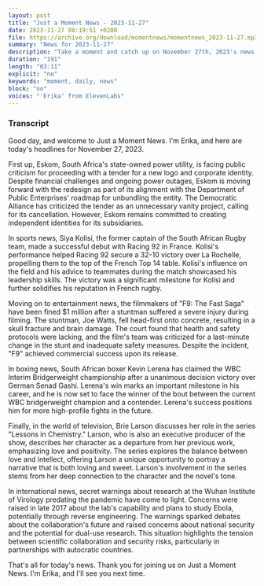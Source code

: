 ```yaml
---
layout: post
title: "Just a Moment News - 2023-11-27"
date: 2023-11-27 08:19:51 +0200
file: https://archive.org/download/momentnews/momentnews_2023-11-27.mp3
summary: "News for 2023-11-27"
description: "Take a moment and catch up on November 27th, 2023's news."
duration: "191"
length: "03:11"
explicit: "no"
keywords: "moment, daily, news"
block: "no"
voices: "'Erika' from ElevenLabs"
---
```


### Transcript

Good day, and welcome to Just a Moment News. I'm Erika, and here are today's headlines for November 27, 2023.

First up, Eskom, South Africa's state-owned power utility, is facing public criticism for proceeding with a tender for a new logo and corporate identity. Despite financial challenges and ongoing power outages, Eskom is moving forward with the redesign as part of its alignment with the Department of Public Enterprises' roadmap for unbundling the entity. The Democratic Alliance has criticized the tender as an unnecessary vanity project, calling for its cancellation. However, Eskom remains committed to creating independent identities for its subsidiaries.

In sports news, Siya Kolisi, the former captain of the South African Rugby team, made a successful debut with Racing 92 in France. Kolisi's performance helped Racing 92 secure a 32-10 victory over La Rochelle, propelling them to the top of the French Top 14 table. Kolisi's influence on the field and his advice to teammates during the match showcased his leadership skills. The victory was a significant milestone for Kolisi and further solidifies his reputation in French rugby.

Moving on to entertainment news, the filmmakers of "F9: The Fast Saga" have been fined $1 million after a stuntman suffered a severe injury during filming. The stuntman, Joe Watts, fell head-first onto concrete, resulting in a skull fracture and brain damage. The court found that health and safety protocols were lacking, and the film's team was criticized for a last-minute change in the stunt and inadequate safety measures. Despite the incident, "F9" achieved commercial success upon its release.

In boxing news, South African boxer Kevin Lerena has claimed the WBC Interim Bridgerweight championship after a unanimous decision victory over German Senad Gashi. Lerena's win marks an important milestone in his career, and he is now set to face the winner of the bout between the current WBC bridgerweight champion and a contender. Lerena's success positions him for more high-profile fights in the future.

Finally, in the world of television, Brie Larson discusses her role in the series "Lessons in Chemistry." Larson, who is also an executive producer of the show, describes her character as a departure from her previous work, emphasizing love and positivity. The series explores the balance between love and intellect, offering Larson a unique opportunity to portray a narrative that is both loving and sweet. Larson's involvement in the series stems from her deep connection to the character and the novel's tone.

In international news, secret warnings about research at the Wuhan Institute of Virology predating the pandemic have come to light. Concerns were raised in late 2017 about the lab's capability and plans to study Ebola, potentially through reverse engineering. The warnings sparked debates about the collaboration's future and raised concerns about national security and the potential for dual-use research. This situation highlights the tension between scientific collaboration and security risks, particularly in partnerships with autocratic countries.

That's all for today's news. Thank you for joining us on Just a Moment News. I'm Erika, and I'll see you next time.
